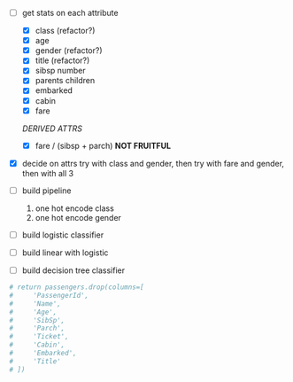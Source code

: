 - [ ] get stats on each attribute
    - [x] class (refactor?)
    - [x] age
    - [x] gender (refactor?)
    - [x] title (refactor?)
    - [x] sibsp number
    - [x] parents children
    - [x] embarked
    - [x] cabin
    - [x] fare

    *DERIVED ATTRS*

    - [x] fare / (sibsp + parch) **NOT FRUITFUL**
    

- [x] decide on attrs
    try with class and gender, then try with fare and gender, then with all 3
    
- [ ] build pipeline
    1. one hot encode class
    2. one hot encode gender
- [ ] build logistic classifier
- [ ] build linear with logistic
- [ ] build decision tree classifier

```Python
# return passengers.drop(columns=[
#     'PassengerId',
#     'Name',
#     'Age',
#     'SibSp',
#     'Parch',
#     'Ticket',
#     'Cabin',
#     'Embarked',
#     'Title'
# ])
```
